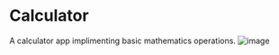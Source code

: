 # Calculator
A calculator app implimenting basic mathematics operations.
![image](https://user-images.githubusercontent.com/94289940/235763755-7c1ee551-2188-41ed-a771-5aaae214c95d.png)
